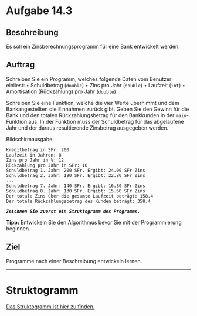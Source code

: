 # Aufgabe 14.3

## Beschreibung
Es soll ein Zinsberechnungsprogramm für eine Bank entwickelt werden.


## Auftrag
Schreiben Sie ein Programm, welches folgende Daten vom Benutzer einliest:
• Schuldbetrag (`double`)
• Zins pro Jahr (`double`)
• Laufzeit (`int`)
• Amortisation (Rückzahlung) pro Jahr (`double`)

Schreiben Sie eine Funktion, welche die vier Werte übernimmt und dem Bankangestellten die Einnahmen zurück gibt. 
Geben Sie den Gewinn für die Bank und den totalen Rückzahlungsbetrag für den Bankkunden in der `main`-Funktion aus. 
In der Funktion muss der Schuldbetrag für das abgelaufene Jahr und der daraus resultierende Zinsbetrag ausgegeben werden.

Bildschirmausgabe:
```
Kreditbetrag in SFr: 200 
Laufzeit in Jahren: 8
Zins pro Jahr in %: 12 
Rückzahlung pro Jahr in SFr: 10
Schuldbetrag 1. Jahr: 200 SFr. Ergibt: 24.00 SFr Zins 
Schuldbetrag 2. Jahr: 190 SFr. Ergibt: 22.80 SFr Zins 
...
Schuldbetrag 7. Jahr: 140 SFr. Ergibt: 16.80 SFr Zins 
Schuldbetrag 8. Jahr: 130 SFr. Ergibt: 15.60 SFr Zins
Der totale Zins über die gesamte Laufzeit beträgt: 158.4 
Der totale Rückzahlungsbetrag des Kunden beträgt: 358.4
```

**_`Zeichnen Sie zuerst ein Struktogramm des Programms.`_**

**Tipp:** Entwickeln Sie den Algorithmus bevor Sie mit der Programmierung beginnen.

## Ziel
Programme nach einer Beschreibung entwickeln lernen.

--------------------------------------------

# Struktogramm

[Das Struktogramm ist hier zu finden.](out/struktogramm.pdf)
